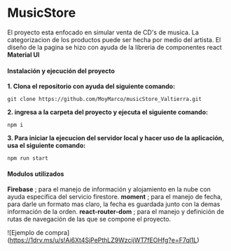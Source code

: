 # MusicStore
El proyecto esta enfocado en simular venta de CD's de musica. La categorizacion de los productos puede ser hecha por medio del artista. El diseño de la pagina se hizo con ayuda de la libreria de componentes react **Material UI**
#### Instalación y ejecución del proyecto

**1. Clona el repositorio con ayuda del siguiente comando:**

    git clone https://github.com/MoyMarco/musicStore_Valtierra.git

**2. ingresa a la carpeta del proyecto y ejecuta el siguiente comando:**

    npm i
    
**3. Para iniciar la ejecucion del servidor local y hacer uso de la aplicación, usa el siguiente comando:**

    npm run start
    
#### Modulos utilizados
 **Firebase** ; para el manejo de información y alojamiento en la nube con ayuda especifica del servicio firestore. 
 **moment** ; para el manejo de fecha, para darle un formato mas claro, la fecha es guardada junto con la demas información de la orden.
 **react-router-dom** ; para el manejo y definición de rutas de navegación de las que se compone el proyecto.

![Ejemplo de compra] (https://1drv.ms/u/s!Ai6Xt4SjPePthLZ9WzcijWT7fEOHfg?e=F7ql1L)
